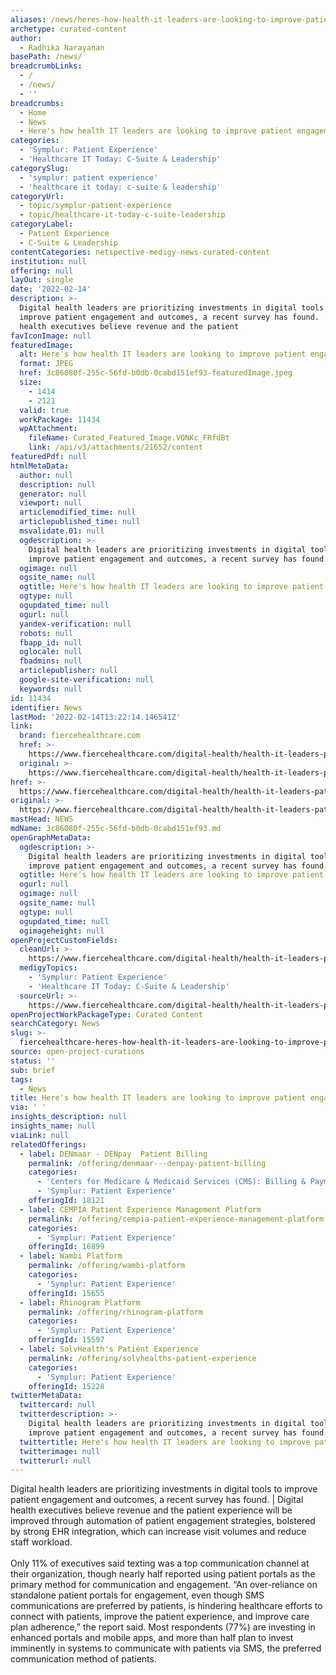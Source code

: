 ```yaml
---
aliases: /news/heres-how-health-it-leaders-are-looking-to-improve-patient-engagement
archetype: curated-content
author:
  - Radhika Narayanan
basePath: /news/
breadcrumbLinks:
  - /
  - /news/
  - ''
breadcrumbs:
  - Home
  - News
  - Here's how health IT leaders are looking to improve patient engagement
categories:
  - 'Symplur: Patient Experience'
  - 'Healthcare IT Today: C-Suite & Leadership'
categorySlug:
  - 'symplur: patient experience'
  - 'healthcare it today: c-suite & leadership'
categoryUrl:
  - topic/symplur-patient-experience
  - topic/healthcare-it-today-c-suite-leadership
categoryLabel:
  - Patient Experience
  - C-Suite & Leadership
contentCategories: netspective-medigy-news-curated-content
institution: null
offering: null
layOut: single
date: '2022-02-14'
description: >-
  Digital health leaders are prioritizing investments in digital tools to
  improve patient engagement and outcomes, a recent survey has found. | Digital
  health executives believe revenue and the patient 
favIconImage: null
featuredImage:
  alt: Here's how health IT leaders are looking to improve patient engagement
  format: JPEG
  href: 3c86080f-255c-56fd-b0db-0cabd151ef93-featuredImage.jpeg
  size:
    - 1414
    - 2121
  valid: true
  workPackage: 11434
  wpAttachment:
    fileName: Curated_Featured_Image.VONKc_FRfdBt
    link: /api/v3/attachments/21652/content
featuredPdf: null
htmlMetaData:
  author: null
  description: null
  generator: null
  viewport: null
  articlemodified_time: null
  articlepublished_time: null
  msvalidate.01: null
  ogdescription: >-
    Digital health leaders are prioritizing investments in digital tools to
    improve patient engagement and outcomes, a recent survey has found.
  ogimage: null
  ogsite_name: null
  ogtitle: Here's how health IT leaders are looking to improve patient engagement
  ogtype: null
  ogupdated_time: null
  ogurl: null
  yandex-verification: null
  robots: null
  fbapp_id: null
  oglocale: null
  fbadmins: null
  articlepublisher: null
  google-site-verification: null
  keywords: null
id: 11434
identifier: News
lastMod: '2022-02-14T13:22:14.146541Z'
link:
  brand: fiercehealthcare.com
  href: >-
    https://www.fiercehealthcare.com/digital-health/health-it-leaders-patient-engagement-goals-2022-intrado-survey
  original: >-
    https://www.fiercehealthcare.com/digital-health/health-it-leaders-patient-engagement-goals-2022-intrado-survey
href: >-
  https://www.fiercehealthcare.com/digital-health/health-it-leaders-patient-engagement-goals-2022-intrado-survey
original: >-
  https://www.fiercehealthcare.com/digital-health/health-it-leaders-patient-engagement-goals-2022-intrado-survey
mastHead: NEWS
mdName: 3c86080f-255c-56fd-b0db-0cabd151ef93.md
openGraphMetaData:
  ogdescription: >-
    Digital health leaders are prioritizing investments in digital tools to
    improve patient engagement and outcomes, a recent survey has found.
  ogtitle: Here's how health IT leaders are looking to improve patient engagement
  ogurl: null
  ogimage: null
  ogsite_name: null
  ogtype: null
  ogupdated_time: null
  ogimageheight: null
openProjectCustomFields:
  cleanUrl: >-
    https://www.fiercehealthcare.com/digital-health/health-it-leaders-patient-engagement-goals-2022-intrado-survey
  medigyTopics:
    - 'Symplur: Patient Experience'
    - 'Healthcare IT Today: C-Suite & Leadership'
  sourceUrl: >-
    https://www.fiercehealthcare.com/digital-health/health-it-leaders-patient-engagement-goals-2022-intrado-survey
openProjectWorkPackageType: Curated Content
searchCategory: News
slug: >-
  fiercehealthcare-heres-how-health-it-leaders-are-looking-to-improve-patient-engagement
source: open-project-curations
status: ''
sub: brief
tags:
  - News
title: Here's how health IT leaders are looking to improve patient engagement
via: ' '
insights_description: null
insights_name: null
viaLink: null
relatedOfferings:
  - label: DENmaar - DENpay  Patient Billing
    permalink: /offering/denmaar---denpay-patient-billing
    categories:
      - 'Centers for Medicare & Medicaid Services (CMS): Billing & Payments'
      - 'Symplur: Patient Experience'
    offeringId: 18121
  - label: CEMPIA Patient Experience Management Platform
    permalink: /offering/cempia-patient-experience-management-platform
    categories:
      - 'Symplur: Patient Experience'
    offeringId: 16899
  - label: Wambi Platform
    permalink: /offering/wambi-platform
    categories:
      - 'Symplur: Patient Experience'
    offeringId: 15655
  - label: Rhinogram Platform
    permalink: /offering/rhinogram-platform
    categories:
      - 'Symplur: Patient Experience'
    offeringId: 15597
  - label: SolvHealth's Patient Experience
    permalink: /offering/solvhealths-patient-experience
    categories:
      - 'Symplur: Patient Experience'
    offeringId: 15228
twitterMetaData:
  twittercard: null
  twitterdescription: >-
    Digital health leaders are prioritizing investments in digital tools to
    improve patient engagement and outcomes, a recent survey has found.
  twittertitle: Here's how health IT leaders are looking to improve patient engagement
  twitterimage: null
  twitterurl: null
---
```

<p>Digital health leaders are prioritizing investments in digital tools to improve patient engagement and outcomes, a recent survey has found. | Digital health executives believe revenue and the patient experience will be improved through automation of patient engagement strategies, bolstered by strong EHR integration, which can increase visit volumes and reduce staff workload.&nbsp;<br><br>Only 11% of executives said texting was a top communication channel at their organization, though nearly half reported using patient portals as the primary method for communication and engagement.
“An over-reliance on standalone patient portals for engagement, even though SMS communications are preferred by patients, is hindering healthcare efforts to connect with patients, improve the patient experience, and improve care plan adherence,” the report said.
Most respondents (77%) are investing in enhanced portals and mobile apps, and more than half plan to invest imminently in systems to communicate with patients via SMS, the preferred communication method of patients.</p>